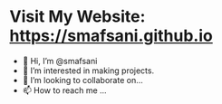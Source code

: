 # Visit My Website: https://smafsani.github.io
- 👋 Hi, I’m @smafsani
- 👀 I’m interested in making projects.
- 💞️ I’m looking to collaborate on...
- 📫 How to reach me ...

<!---
smafsani/smafsani is a ✨ special ✨ repository because its `README.md` (this file) appears on your GitHub profile.
You can click the Preview link to take a look at your changes.
--->
